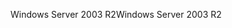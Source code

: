 <span data-ttu-id="ff386-101">Windows Server 2003 R2</span><span class="sxs-lookup"><span data-stu-id="ff386-101">Windows Server 2003 R2</span></span>